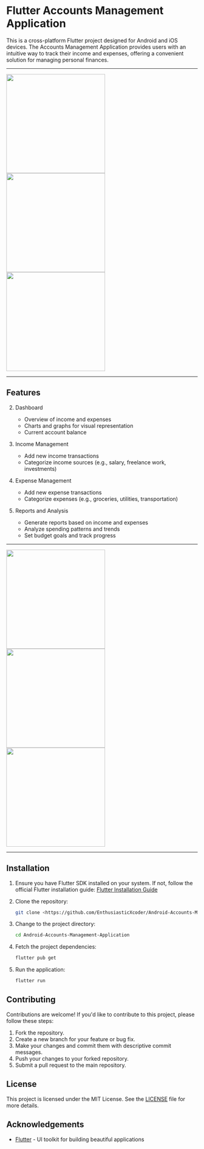 # Flutter Accounts Management Application
This is a cross-platform Flutter project designed for Android and iOS devices. The Accounts Management Application provides users with an intuitive way to track their income and expenses, offering a convenient solution for managing personal finances.

---

<p float="left">
   <img src="example_images/example_1.jpg" width="260" />
   <img src="example_images/example_2.jpg" width="260" /> 
   <img src="example_images/example_6.jpg" width="260" />
</p>

---

## Features
2. Dashboard
   - Overview of income and expenses
   - Charts and graphs for visual representation
   - Current account balance

3. Income Management
   - Add new income transactions
   - Categorize income sources (e.g., salary, freelance work, investments)

4. Expense Management
   - Add new expense transactions
   - Categorize expenses (e.g., groceries, utilities, transportation)

5. Reports and Analysis
   - Generate reports based on income and expenses
   - Analyze spending patterns and trends
   - Set budget goals and track progress


---

<p float="left">
   <img src="example_images/example_3.jpg" width="260" /> 
   <img src="example_images/example_4.jpg" width="260" /> 
   <img src="example_images/example_5.jpg" width="260" /> 
</p>

---

## Installation
1. Ensure you have Flutter SDK installed on your system. If not, follow the official Flutter installation guide: [Flutter Installation Guide](https://flutter.dev/docs/get-started/install)

2. Clone the repository:
   ```bash
   git clone <https://github.com/EnthusiasticXcoder/Android-Accounts-Management-Application>
   ```

3. Change to the project directory:
   ```bash
   cd Android-Accounts-Management-Application
   ```

4. Fetch the project dependencies:
   ```bash
   flutter pub get
   ```

5. Run the application:
   ```bash
   flutter run
   ```

## Contributing
Contributions are welcome! If you'd like to contribute to this project, please follow these steps:

1. Fork the repository.
2. Create a new branch for your feature or bug fix.
3. Make your changes and commit them with descriptive commit messages.
4. Push your changes to your forked repository.
5. Submit a pull request to the main repository.

## License
This project is licensed under the MIT License. See the [LICENSE](LICENSE) file for more details.

## Acknowledgements
- [Flutter](https://flutter.dev/) - UI toolkit for building beautiful applications